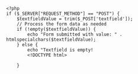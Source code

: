 

    <?php
    if ($_SERVER["REQUEST_METHOD"] == "POST") {
        $textfieldValue = trim($_POST['textfield']);
        // Process the form data as needed
        if (!empty($textfieldValue)) {
            echo "Form submitted with value: " . htmlspecialchars($textfieldValue);
        } else {
            echo "Textfield is empty!
            <!DOCTYPE html>
<html lang="en">
<head>
    <meta charset="UTF-8">
    <meta name="viewport" content="width=device-width, initial-scale=1.0">
    <title>Textfield and Button
    <style>
        .disabled-button {
            opacity: 0.5;
        }
    </style>
</head>
<body>
    <form action="" method="post">
        <input type="text" id="textfield" name="textfield" value="<?php echo isset($_POST['textfield']) ? htmlspecialchars($_POST['textfield']) : ''; ?>">
        <button id="submitButton" type="submit" class="<?php echo empty($_POST['textfield']) ? 'disabled-button' : ''; ?>">Submit</button>
    </form>
    }
    ?>
</body>
</html>";</title>

        }

        
